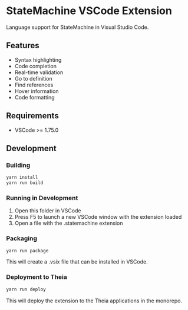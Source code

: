 # StateMachine VSCode Extension

Language support for StateMachine in Visual Studio Code.

## Features

- Syntax highlighting
- Code completion
- Real-time validation
- Go to definition
- Find references
- Hover information
- Code formatting

## Requirements

- VSCode >= 1.75.0

## Development

### Building

```bash
yarn install
yarn run build
```

### Running in Development

1. Open this folder in VSCode
2. Press F5 to launch a new VSCode window with the extension loaded
3. Open a file with the .statemachine extension

### Packaging

```bash
yarn run package
```

This will create a .vsix file that can be installed in VSCode.

### Deployment to Theia

```bash
yarn run deploy
```

This will deploy the extension to the Theia applications in the monorepo.